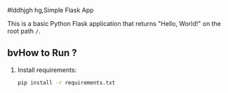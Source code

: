 #lddhjgh hg,Simple Flask App

This is a basic Python Flask application that returns "Hello, World!" on the root path `/`.

## bvHow to Run ?

1. Install requirements:
   ```bash
   pip install -r requirements.txt

